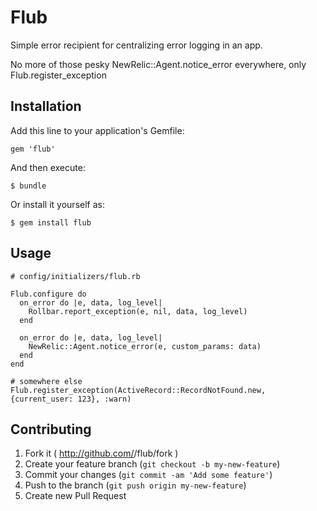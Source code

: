# Flub

Simple error recipient for centralizing error logging in an app.

No more of those pesky NewRelic::Agent.notice_error everywhere, only Flub.register_exception

## Installation

Add this line to your application's Gemfile:

    gem 'flub'

And then execute:

    $ bundle

Or install it yourself as:

    $ gem install flub

## Usage
    # config/initializers/flub.rb

    Flub.configure do
      on_error do |e, data, log_level|
        Rollbar.report_exception(e, nil, data, log_level)
      end

      on_error do |e, data, log_level|
        NewRelic::Agent.notice_error(e, custom_params: data)
      end
    end

    # somewhere else
    Flub.register_exception(ActiveRecord::RecordNotFound.new, {current_user: 123}, :warn)

## Contributing

1. Fork it ( http://github.com/<my-github-username>/flub/fork )
2. Create your feature branch (`git checkout -b my-new-feature`)
3. Commit your changes (`git commit -am 'Add some feature'`)
4. Push to the branch (`git push origin my-new-feature`)
5. Create new Pull Request
